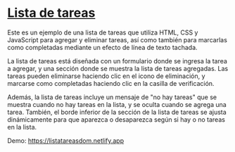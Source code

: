 # [Lista de tareas](https://listatareasdom.netlify.app)

Este es un ejemplo de una lista de tareas que utiliza HTML, CSS y JavaScript para agregar y eliminar tareas, así como también para marcarlas como completadas mediante un efecto de línea de texto tachada.

La lista de tareas está diseñada con un formulario donde se ingresa la tarea a agregar, y una sección donde se muestra la lista de tareas agregadas. Las tareas pueden eliminarse haciendo clic en el icono de eliminación, y marcarse como completadas haciendo clic en la casilla de verificación.

Además, la lista de tareas incluye un mensaje de "no hay tareas" que se muestra cuando no hay tareas en la lista, y se oculta cuando se agrega una tarea. También, el borde inferior de la sección de la lista de tareas se ajusta dinámicamente para que aparezca o desaparezca según si hay o no tareas en la lista.

Demo: https://listatareasdom.netlify.app
